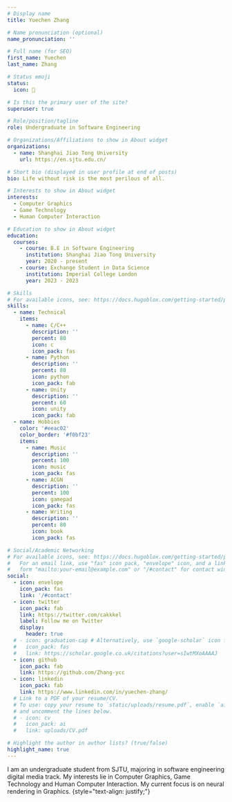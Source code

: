 ```yaml
---
# Display name
title: Yuechen Zhang

# Name pronunciation (optional)
name_pronunciation: ''

# Full name (for SEO)
first_name: Yuechen
last_name: Zhang

# Status emoji
status:
  icon: 🧸

# Is this the primary user of the site?
superuser: true

# Role/position/tagline
role: Undergraduate in Software Engineering

# Organizations/Affiliations to show in About widget
organizations:
  - name: Shanghai Jiao Tong University
    url: https://en.sjtu.edu.cn/

# Short bio (displayed in user profile at end of posts)
bio: Life without risk is the most perilous of all.

# Interests to show in About widget
interests:
  - Computer Graphics
  - Game Technology
  - Human Computer Interaction

# Education to show in About widget
education:
  courses:
    - course: B.E in Software Engineering
      institution: Shanghai Jiao Tong University
      year: 2020 - present
    - course: Exchange Student in Data Science
      institution: Imperial College London
      year: 2023 - 2023

# Skills
# For available icons, see: https://docs.hugoblox.com/getting-started/page-builder/#icons
skills:
  - name: Technical
    items:
      - name: C/C++
        description: ''
        percent: 80
        icon: c
        icon_pack: fas
      - name: Python
        description: ''
        percent: 80
        icon: python
        icon_pack: fab
      - name: Unity
        description: ''
        percent: 60
        icon: unity
        icon_pack: fab
  - name: Hobbies
    color: '#eeac02'
    color_border: '#f0bf23'
    items:
      - name: Music
        description: ''
        percent: 100
        icon: music
        icon_pack: fas
      - name: ACGN
        description: ''
        percent: 100
        icon: gamepad
        icon_pack: fas
      - name: Writing
        description: ''
        percent: 80
        icon: book
        icon_pack: fas

# Social/Academic Networking
# For available icons, see: https://docs.hugoblox.com/getting-started/page-builder/#icons
#   For an email link, use "fas" icon pack, "envelope" icon, and a link in the
#   form "mailto:your-email@example.com" or "/#contact" for contact widget.
social:
  - icon: envelope
    icon_pack: fas
    link: '/#contact'
  - icon: twitter
    icon_pack: fab
    link: https://twitter.com/cakkkel
    label: Follow me on Twitter
    display:
      header: true
  # - icon: graduation-cap # Alternatively, use `google-scholar` icon from `ai` icon pack
  #   icon_pack: fas
  #   link: https://scholar.google.co.uk/citations?user=sIwtMXoAAAAJ
  - icon: github
    icon_pack: fab
    link: https://github.com/Zhang-ycc
  - icon: linkedin
    icon_pack: fab
    link: https://www.linkedin.com/in/yuechen-zhang/
  # Link to a PDF of your resume/CV.
  # To use: copy your resume to `static/uploads/resume.pdf`, enable `ai` icons in `params.yaml`,
  # and uncomment the lines below.
  # - icon: cv
  #   icon_pack: ai
  #   link: uploads/CV.pdf

# Highlight the author in author lists? (true/false)
highlight_name: true
---
```


I am an undergraduate student from SJTU, majoring in software engineering digital media track. My interests lie in Computer Graphics, Game Technology and Human Computer Interaction. My current focus is on neural rendering in Graphics.
{style="text-align: justify;"}
